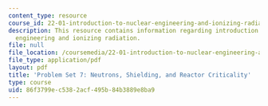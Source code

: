 ```yaml
---
content_type: resource
course_id: 22-01-introduction-to-nuclear-engineering-and-ionizing-radiation-fall-2015
description: This resource contains information regarding introduction to nuclear
  engineering and ionizing radiation.
file: null
file_location: /coursemedia/22-01-introduction-to-nuclear-engineering-and-ionizing-radiation-fall-2015/86f3799ec5382acf495b84b3889e8ba9_MIT22_01F15_ps7.pdf
file_type: application/pdf
layout: pdf
title: 'Problem Set 7: Neutrons, Shielding, and Reactor Criticality'
type: course
uid: 86f3799e-c538-2acf-495b-84b3889e8ba9
---
```


